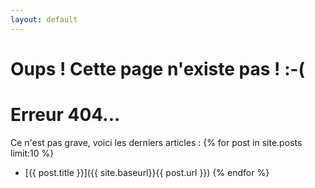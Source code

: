 ```yaml
---
layout: default
---
```


# Oups ! Cette page n'existe pas ! :-(

# Erreur 404...

Ce n'est pas grave, voici les derniers articles :
{% for post in site.posts limit:10 %}
* [{{ post.title }}]({{ site.baseurl}}{{ post.url }})
{% endfor %}
